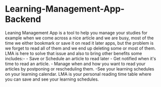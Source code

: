 # Learning-Management-App-Backend
Leaning Management App is a tool to help you manage your studies for example when we come across a nice article and we are busy, most of the time we either bookmark or save it on read it later apps, but the problem is we forget to read all of them and we end up deleting some or most of them. LMA is here to solve that issue and also to bring other benefits some includes:-  - Save or Schedule an article to read later - Get notified when it's time to read an article.  - Manage when and how you want to read your articles by postponing or rescheduling them.  -See your learning schedules on your learning calendar. LMA is your personal reading time table where you can save and see your learning schedules.
